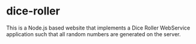 # dice-roller
 This is a Node.js based website that implements a Dice Roller WebService application such that all random numbers are generated on the server.
